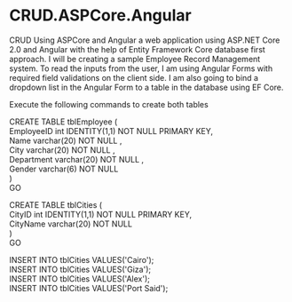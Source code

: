 # CRUD.ASPCore.Angular
CRUD Using ASPCore and Angular
a web application using ASP.NET Core 2.0 and Angular with the help of Entity Framework Core database first approach. I will be creating a sample Employee Record Management system. To read the inputs from the user, I am using Angular Forms with required field validations on the client side. I am also going to bind a dropdown list in the Angular Form to a table in the database using EF Core.

Execute the following commands to create both tables

CREATE TABLE tblEmployee (  
EmployeeID int IDENTITY(1,1) NOT NULL PRIMARY KEY,  
Name varchar(20) NOT NULL ,  
City varchar(20) NOT NULL ,  
Department varchar(20) NOT NULL ,  
Gender varchar(6) NOT NULL   
)  
GO  
  
CREATE TABLE tblCities (  
CityID int IDENTITY(1,1) NOT NULL PRIMARY KEY,  
CityName varchar(20) NOT NULL   
)  
GO

INSERT INTO tblCities VALUES('Cairo');  
INSERT INTO tblCities VALUES('Giza');  
INSERT INTO tblCities VALUES('Alex');  
INSERT INTO tblCities VALUES('Port Said');
